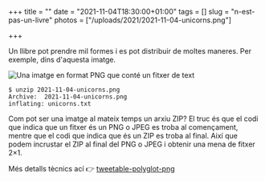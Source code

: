 +++
title = ""
date = "2021-11-04T18:30:00+01:00"
tags = []
slug = "n-est-pas-un-livre"
photos = ["/uploads/2021/2021-11-04-unicorns.png"]

+++

Un llibre pot prendre mil formes i es pot distribuir de moltes maneres. Per exemple, dins d'aquesta imatge.


<img alt="Una imatge en format PNG que conté un fitxer de text" src="/uploads/2021/2021-11-04-unicorns.png">


    $ unzip 2021-11-04-unicorns.png
    Archive:  2021-11-04-unicorns.png
    inflating: unicorns.txt

Com pot ser una imatge al mateix temps un arxiu ZIP? El truc és que el codi que indica que un fitxer és un PNG o JPEG es troba al començament, mentre que el codi que indica que és un ZIP es troba al final. Així que podem incrustar el ZIP al final del PNG o JPEG i obtenir una mena de fitxer 2×1.

Més detalls tècnics ací 👉 [tweetable-polyglot-png](https://github.com/DavidBuchanan314/tweetable-polyglot-png)
